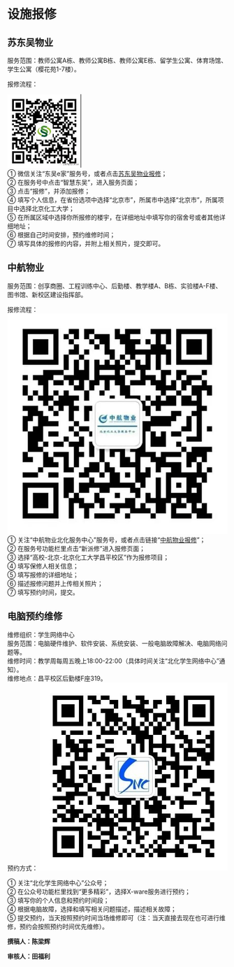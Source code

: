 # 设施报修
## 苏东吴物业
服务范围：教师公寓A栋、教师公寓B栋、教师公寓E栋、留学生公寓、体育场馆、学生公寓（樱花苑1-7楼）。  

报修流程：  

![苏东吴](./苏东吴物业.png)  
①	微信关注“东吴e家”服务号，或者点击[苏东吴物业报修](http://www.sdjfjt.com/WeiXin/WeiXinMaintain/WeiXinReportPage_copy?type=3&openID=oebTQwoCyYw63OOqoPYUZsWB8gBo)；  
②	在服务号中点击“智慧东吴”，进入服务页面；  
③	点击“报修”，并添加报修；  
④	填写个人信息，在省份选项中选择“北京市”，所属市中选择“北京市”，所属项目中选择北京化工大学；  
⑤	在所属区域中选择你所报修的楼宇，在详细地址中填写你的宿舍号或者其他详细地址；  
⑥	根据自己时间安排，预约维修时间；  
⑦	填写具体的报修的内容，并附上相关照片，提交即可。  

## 中航物业
服务范围：创享商圈、工程训练中心、后勤楼、教学楼A、B栋、实验楼A-F楼、图书馆、新校区建设指挥部。  

报修流程：  
![中航物业](./中航物业.jpg)
①	关注“中航物业北化服务中心”服务号，或者点击链接“[中航物业报修](http://x.pai-xiu.com:9077/project.html?openId=oo-3uwoCZ_5_NMYsOwdkd4qU4W3M&appid=wxab9d99bcdca7c076&sign=kCVakFbY5xZWl2gR0v3CtzO4XiVf2qnksCBcO4CL9nTkUoESkHMwLg0YCs8UlICzNDiGrRIZAElrFGZj3PX5VIQT/UL7EUuO99Mm9Auu8PDs1htWZYLh9HqmXgl9xezlUEXKRJGG4Q6Gh7is9o2V60spUCYP6zGxnLDoBs5aRxc=&scope=snsapi_base%20&state=2)”；  
②	在服务号功能栏里点击“新派修”进入报修页面；  
③	选择“高校-北京-北京化工大学昌平校区”作为报修项目；  
④	填写保修人相关信息；  
⑤	填写报修的详细地址；  
⑥	描述报修问题并上传相关照片；  
⑦	填写预约时间，提交。  
## 电脑预约维修
维修组织：学生网络中心  
服务范围：电脑硬件维护、软件安装、系统安装、一般电脑故障解决、电脑网络问题等。   
维修时间：教学周每周五晚上18:00-22:00（具体时间关注“北化学生网络中心”通知）。  
维修地点：昌平校区后勤楼F座319。  
预约方式： 
![学生网络中心](./学生网络中心.jpg)  
 
①	关注“北化学生网络中心”公众号；  
②	在公众号功能栏里找到“更多精彩”，选择X-ware服务进行预约；  
③	填写你的个人信息和预约时间段；  
④	根据电脑故障，选择和填写相关问题描述，描述相关故障；  
⑤	提交预约，当天按照预约时间当场维修即可（注：当天直接去现在也可进行维修，预约会按照预约时间优先维修）。

**撰稿人：陈梁辉**

**审核人：田福利**
